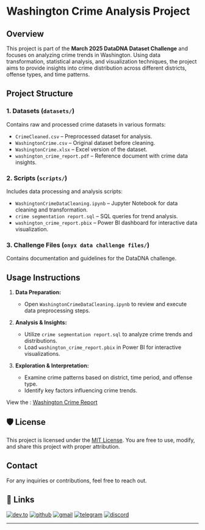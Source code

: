 # **Washington Crime Analysis Project**  

## **Overview**  
This project is part of the **March 2025 DataDNA Dataset Challenge** and focuses on analyzing crime trends in Washington. Using data transformation, statistical analysis, and visualization techniques, the project aims to provide insights into crime distribution across different districts, offense types, and time patterns.  

## **Project Structure**  

### **1. Datasets (`datasets/`)**  
Contains raw and processed crime datasets in various formats:  
- `CrimeCleaned.csv` – Preprocessed dataset for analysis.  
- `WashingtonCrime.csv` – Original dataset before cleaning.  
- `WashingtonCrime.xlsx` – Excel version of the dataset.  
- `washington_crime_report.pdf` – Reference document with crime data insights.  

### **2. Scripts (`scripts/`)**  
Includes data processing and analysis scripts:  
- `WashingtonCrimeDataCleaning.ipynb` – Jupyter Notebook for data cleaning and transformation.  
- `crime segmentation report.sql` – SQL queries for trend analysis.  
- `washington_crime_report.pbix` – Power BI dashboard for interactive data visualization.  

### **3. Challenge Files (`onyx data challenge files/`)**  
Contains documentation and guidelines for the DataDNA challenge.  

## **Usage Instructions**  

1. **Data Preparation:**  
   - Open `WashingtonCrimeDataCleaning.ipynb` to review and execute data preprocessing steps.  

2. **Analysis & Insights:**  
   - Utilize `crime segmentation report.sql` to analyze crime trends and distributions.  
   - Load `washington_crime_report.pbix` in Power BI for interactive visualizations.  

3. **Exploration & Interpretation:**  
   - Examine crime patterns based on district, time period, and offense type.  
   - Identify key factors influencing crime trends.  


View the : [Washington Crime Report](https://github.com/otinabrayo/Washington-Crime-Analysis/blob/main/datasets/washington_crime_report.pdf)

## 🛡️ License

This project is licensed under the [MIT License](LICENSE). You are free to use, modify, and share this project with proper attribution.

## **Contact**  
For any inquiries or contributions, feel free to reach out.  
## 🔗 Links
[![dev.to](https://img.shields.io/badge/Dev.to-0A0A0A?style=for-the-badge&logo=DevdotTo&logoColor=white)](https://dev.to/brian_otina_)
[![github](https://img.shields.io/badge/GitHub-000000?style=for-the-badge&logo=GitHub&logoColor=white)](https://github.com/otinabrayo)
[![gmail](https://img.shields.io/badge/Gmail-D14836?style=for-the-badge&logo=Gmail&logoColor=white)](mailto:brianotina20@gmail.com)
[![telegram](https://img.shields.io/badge/Telegram-2CA5E0?style=for-the-badge&logo=telegram&logoColor=white)](https://t.me/just_otina)
[![discord](https://img.shields.io/badge/Discord-7289DA?style=for-the-badge&logo=discord&logoColor=white)](https://discord.com/channels/@otina_)

---
